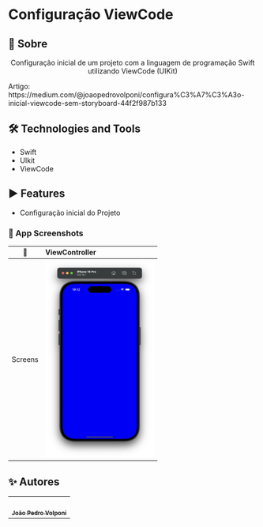 # Configuração ViewCode

## 📒 Sobre
<p align="center">Configuração inicial de um projeto com a linguagem de programação Swift utilizando ViewCode (UIKit)</p>
<p >Artigo: https://medium.com/@joaopedrovolponi/configura%C3%A7%C3%A3o-inicial-viewcode-sem-storyboard-44f2f987b133</p>

## 🛠️ Technologies and Tools
- Swift
- UIkit
- ViewCode

## ▶️ Features
- Configuração inicial do Projeto

### 📱 App Screenshots

|       🍏       |              ViewController               |  
| :------------: | :----------------------------------------|
| Screens | <img src="https://github.com/JoaoPedroVolponi/assets/blob/main/configuracao-viewcode/configuracao01.png" width="220px;" height="400" />

## ✨ Autores
<!-- ALL-CONTRIBUTORS-LIST:START - Do not remove or modify this section -->
<!-- prettier-ignore-start -->
<!-- markdownlint-disable -->
<table>
  <tr>
    <td align="center">
      <a href="https://github.com/JoaoPedroVolponi">
        <img src="https://avatars.githubusercontent.com/u/98360987?v=4" width="100px;" alt=""/>
        <br />
        <sub>
          <b>João Pedro Volponi</b>
        </sub>
      </a>
      <br />
    </td>
  </tr>
</table>

<!-- markdownlint-enable -->
<!-- prettier-ignore-end -->
<!-- ALL-CONTRIBUTORS-LIST:END -->

